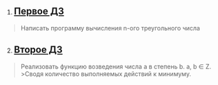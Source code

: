 

1. ## [Первое ДЗ](Java_HW_1\\Task_1.java)
>Написать программу вычисления n-ого треугольного числа

2. ## [Второе ДЗ](Java_HW_2)
>Реализовать функцию возведения числа а в степень b. a, b ∈ Z. >Сводя количество выполняемых действий к минимуму.
